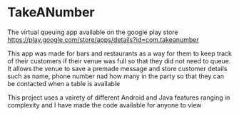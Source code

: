 # TakeANumber
The virtual queuing app available on the google play store
https://play.google.com/store/apps/details?id=com.takeanumber

This app was made for bars and restaurants as a way for them to keep track of their customers if their venue was full so that they did not need to queue. It allows the venue to save a premade message and store customer details such as name, phone number nad how many in the party so that they can be contacted when a table is available

This project uses a vairety of different Android and Java features ranging in complexity and I have made the code available for anyone to view
